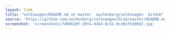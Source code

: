 ```yaml
---
layout: link
title: "volkswagen/README.md at master  auchenberg/volkswagen  GitHub"
source: 'https://github.com/auchenberg/volkswagen/blob/master/README.md'
screenshot: 'screenshots/fd80b20f-10fa-43b4-8c51-0ce01fb300d2.jpg'
---
```


